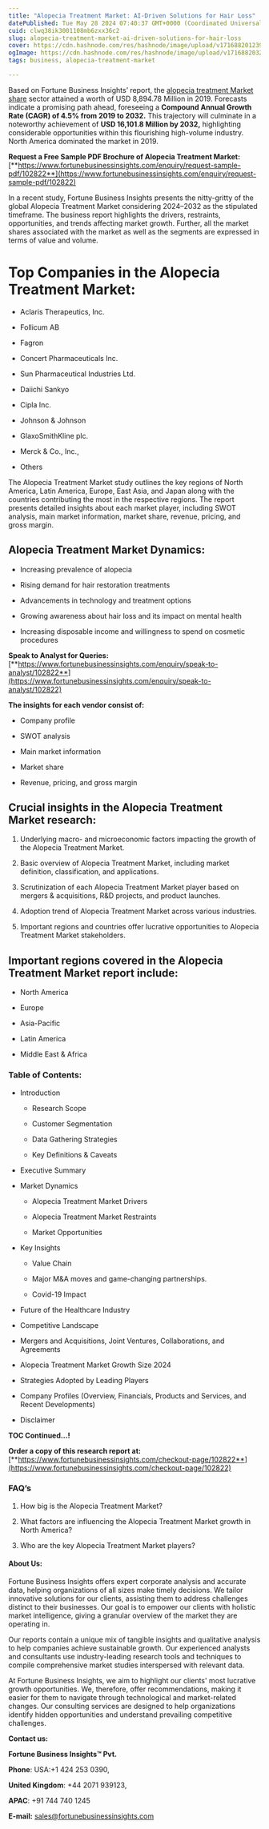 ```yaml
---
title: "Alopecia Treatment Market: AI-Driven Solutions for Hair Loss"
datePublished: Tue May 28 2024 07:40:37 GMT+0000 (Coordinated Universal Time)
cuid: clwq38ik3001108mb6zxx36c2
slug: alopecia-treatment-market-ai-driven-solutions-for-hair-loss
cover: https://cdn.hashnode.com/res/hashnode/image/upload/v1716882012398/01479e13-56c9-4ed1-941c-d53b4bd37b87.png
ogImage: https://cdn.hashnode.com/res/hashnode/image/upload/v1716882032917/d9cf42b7-cc40-4b7d-82d4-a967927fd04d.png
tags: business, alopecia-treatment-market

---
```


Based on Fortune Business Insights’ report, the [alopecia treatment Market share](https://www.fortunebusinessinsights.com/alopecia-treatment-market-102822) sector attained a worth of USD 8,894.78 Million in 2019. Forecasts indicate a promising path ahead, foreseeing a **Compound Annual Growth Rate (CAGR) of 4.5% from 2019 to 2032.** This trajectory will culminate in a noteworthy achievement of **USD 16,101.8 Million by 2032,** highlighting considerable opportunities within this flourishing high-volume industry. North America dominated the market in 2019.

**Request a Free Sample PDF Brochure of Alopecia Treatment Market:** [**https://www.fortunebusinessinsights.com/enquiry/request-sample-pdf/102822**](https://www.fortunebusinessinsights.com/enquiry/request-sample-pdf/102822)

In a recent study, Fortune Business Insights presents the nitty-gritty of the global Alopecia Treatment Market considering 2024–2032 as the stipulated timeframe. The business report highlights the drivers, restraints, opportunities, and trends affecting market growth. Further, all the market shares associated with the market as well as the segments are expressed in terms of value and volume.

# **Top Companies in the Alopecia Treatment Market:**

* Aclaris Therapeutics, Inc.
    
* Follicum AB
    
* Fagron
    
* Concert Pharmaceuticals Inc.
    
* Sun Pharmaceutical Industries Ltd.
    
* Daiichi Sankyo
    
* Cipla Inc.
    
* Johnson & Johnson
    
* GlaxoSmithKline plc.
    
* Merck & Co., Inc.,
    
* Others
    

The Alopecia Treatment Market study outlines the key regions of North America, Latin America, Europe, East Asia, and Japan along with the countries contributing the most in the respective regions. The report presents detailed insights about each market player, including SWOT analysis, main market information, market share, revenue, pricing, and gross margin.

## Alopecia Treatment Market **Dynamics**:

* Increasing prevalence of alopecia
    
* Rising demand for hair restoration treatments
    
* Advancements in technology and treatment options
    
* Growing awareness about hair loss and its impact on mental health
    
* Increasing disposable income and willingness to spend on cosmetic procedures
    

**Speak to Analyst for Queries:** [**https://www.fortunebusinessinsights.com/enquiry/speak-to-analyst/102822**](https://www.fortunebusinessinsights.com/enquiry/speak-to-analyst/102822)

**The insights for each vendor consist of:**

* Company profile
    
* SWOT analysis
    
* Main market information
    
* Market share
    
* Revenue, pricing, and gross margin
    

## **Crucial insights in the Alopecia Treatment Market research:**

1. Underlying macro- and microeconomic factors impacting the growth of the Alopecia Treatment Market.
    
2. Basic overview of Alopecia Treatment Market, including market definition, classification, and applications.
    
3. Scrutinization of each Alopecia Treatment Market player based on mergers & acquisitions, R&D projects, and product launches.
    
4. Adoption trend of Alopecia Treatment Market across various industries.
    
5. Important regions and countries offer lucrative opportunities to Alopecia Treatment Market stakeholders.
    

## **Important regions covered in the Alopecia Treatment Market report include:**

* North America
    
* Europe
    
* Asia-Pacific
    
* Latin America
    
* Middle East & Africa
    

### **Table of Contents:**

* Introduction
    
    * Research Scope
        
    * Customer Segmentation
        
    * Data Gathering Strategies
        
    * Key Definitions & Caveats
        
* Executive Summary
    
* Market Dynamics
    
    * Alopecia Treatment Market Drivers
        
    * Alopecia Treatment Market Restraints
        
    * Market Opportunities
        
* Key Insights
    
    * Value Chain
        
    * Major M&A moves and game-changing partnerships.
        
    * Covid-19 Impact
        
* Future of the Healthcare Industry
    
* Competitive Landscape
    
* Mergers and Acquisitions, Joint Ventures, Collaborations, and Agreements
    
* Alopecia Treatment Market Growth Size 2024
    
* Strategies Adopted by Leading Players
    
* Company Profiles (Overview, Financials, Products and Services, and Recent Developments)
    
* Disclaimer
    

**TOC Continued…!**

**Order a copy of this research report at:** [**https://www.fortunebusinessinsights.com/checkout-page/102822**](https://www.fortunebusinessinsights.com/checkout-page/102822)

### **FAQ’s**

1. How big is the Alopecia Treatment Market?
    
2. What factors are influencing the Alopecia Treatment Market growth in North America?
    
3. Who are the key Alopecia Treatment Market players?
    

#### **About Us:**

Fortune Business Insights offers expert corporate analysis and accurate data, helping organizations of all sizes make timely decisions. We tailor innovative solutions for our clients, assisting them to address challenges distinct to their businesses. Our goal is to empower our clients with holistic market intelligence, giving a granular overview of the market they are operating in.

Our reports contain a unique mix of tangible insights and qualitative analysis to help companies achieve sustainable growth. Our experienced analysts and consultants use industry-leading research tools and techniques to compile comprehensive market studies interspersed with relevant data.

At Fortune Business Insights, we aim to highlight our clients' most lucrative growth opportunities. We, therefore, offer recommendations, making it easier for them to navigate through technological and market-related changes. Our consulting services are designed to help organizations identify hidden opportunities and understand prevailing competitive challenges.

**Contact us:**

**Fortune Business Insights™ Pvt.**

**Phone**: USA:+1 424 253 0390,

**United Kingdom**: +44 2071 939123,

**APAC**: +91 744 740 1245

**E-mail:** [sales@fortunebusinessinsights.com](mailto:sales@fortunebusinessinsights.com)